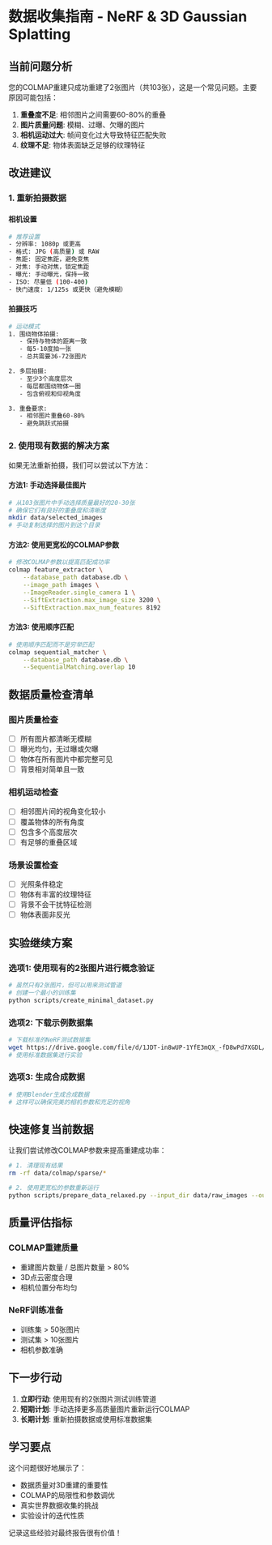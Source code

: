 # 数据收集指南 - NeRF & 3D Gaussian Splatting

## 当前问题分析

您的COLMAP重建只成功重建了2张图片（共103张），这是一个常见问题。主要原因可能包括：

1. **重叠度不足**: 相邻图片之间需要60-80%的重叠
2. **图片质量问题**: 模糊、过曝、欠曝的图片
3. **相机运动过大**: 帧间变化过大导致特征匹配失败
4. **纹理不足**: 物体表面缺乏足够的纹理特征

## 改进建议

### 1. 重新拍摄数据

#### 相机设置
```bash
# 推荐设置
- 分辨率: 1080p 或更高
- 格式: JPG (高质量) 或 RAW
- 焦距: 固定焦距，避免变焦
- 对焦: 手动对焦，锁定焦距
- 曝光: 手动曝光，保持一致
- ISO: 尽量低 (100-400)
- 快门速度: 1/125s 或更快（避免模糊）
```

#### 拍摄技巧
```bash
# 运动模式
1. 围绕物体拍摄:
   - 保持与物体的距离一致
   - 每5-10度拍一张
   - 总共需要36-72张图片

2. 多层拍摄:
   - 至少3个高度层次
   - 每层都围绕物体一圈
   - 包含俯视和仰视角度

3. 重叠要求:
   - 相邻图片重叠60-80%
   - 避免跳跃式拍摄
```

### 2. 使用现有数据的解决方案

如果无法重新拍摄，我们可以尝试以下方法：

#### 方法1: 手动选择最佳图片
```bash
# 从103张图片中手动选择质量最好的20-30张
# 确保它们有良好的重叠度和清晰度
mkdir data/selected_images
# 手动复制选择的图片到这个目录
```

#### 方法2: 使用更宽松的COLMAP参数
```bash
# 修改COLMAP参数以提高匹配成功率
colmap feature_extractor \
    --database_path database.db \
    --image_path images \
    --ImageReader.single_camera 1 \
    --SiftExtraction.max_image_size 3200 \
    --SiftExtraction.max_num_features 8192
```

#### 方法3: 使用顺序匹配
```bash
# 使用顺序匹配而不是穷举匹配
colmap sequential_matcher \
    --database_path database.db \
    --SequentialMatching.overlap 10
```

## 数据质量检查清单

### 图片质量检查
- [ ] 所有图片都清晰无模糊
- [ ] 曝光均匀，无过曝或欠曝
- [ ] 物体在所有图片中都完整可见
- [ ] 背景相对简单且一致

### 相机运动检查
- [ ] 相邻图片间的视角变化较小
- [ ] 覆盖物体的所有角度
- [ ] 包含多个高度层次
- [ ] 有足够的重叠区域

### 场景设置检查
- [ ] 光照条件稳定
- [ ] 物体有丰富的纹理特征
- [ ] 背景不会干扰特征检测
- [ ] 物体表面非反光

## 实验继续方案

### 选项1: 使用现有的2张图片进行概念验证
```bash
# 虽然只有2张图片，但可以用来测试管道
# 创建一个最小的训练集
python scripts/create_minimal_dataset.py
```

### 选项2: 下载示例数据集
```bash
# 下载标准的NeRF测试数据集
wget https://drive.google.com/file/d/1JDT-in8wUP-1YfE3mQX_-fD8wPd7XGDL/view?usp=sharing
# 使用标准数据集进行实验
```

### 选项3: 生成合成数据
```bash
# 使用Blender生成合成数据
# 这样可以确保完美的相机参数和充足的视角
```

## 快速修复当前数据

让我们尝试修改COLMAP参数来提高重建成功率：

```bash
# 1. 清理现有结果
rm -rf data/colmap/sparse/*

# 2. 使用更宽松的参数重新运行
python scripts/prepare_data_relaxed.py --input_dir data/raw_images --output_dir data/colmap
```

## 质量评估指标

### COLMAP重建质量
- 重建图片数量 / 总图片数量 > 80%
- 3D点云密度合理
- 相机位置分布均匀

### NeRF训练准备
- 训练集 > 50张图片
- 测试集 > 10张图片
- 相机参数准确

## 下一步行动

1. **立即行动**: 使用现有的2张图片测试训练管道
2. **短期计划**: 手动选择更多高质量图片重新运行COLMAP
3. **长期计划**: 重新拍摄数据或使用标准数据集

## 学习要点

这个问题很好地展示了：
- 数据质量对3D重建的重要性
- COLMAP的局限性和参数调优
- 真实世界数据收集的挑战
- 实验设计的迭代性质

记录这些经验对最终报告很有价值！ 